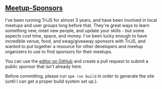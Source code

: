 ## [Meetup-Sponsors](https://ryannosaurusrex.github.io/meetup-sponsors/)

I've been running TriJS for almost 3 years, and have been involved in local meetups and user groups long before that. They're great ways to learn something new, meet new people, and update your skills - but some aspects cost time, space, and money. I've been lucky enough to have incredible venue, food, and swag/giveaway sponsors with TriJS, and wanted to put together a resource for other developers and meetup organizers to use to find sponsors for their meetups.

You can use the [editor on GitHub](https://github.com/RyannosaurusRex/meetupsponsors.github.io/edit/master/src/static/data.json) and create a pull request to submit a public sponsor that isn't already here.

Before committing, please run `npm run build` in order to generate the site (until I can get a proper build system set up.).

